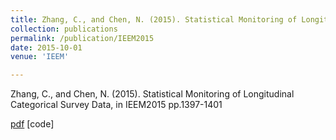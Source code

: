 ```yaml
---
title: Zhang, C., and Chen, N. (2015). Statistical Monitoring of Longitudinal Categorical Survey Data
collection: publications
permalink: /publication/IEEM2015
date: 2015-10-01
venue: 'IEEM'

---
```


Zhang, C., and Chen, N. (2015). Statistical Monitoring of Longitudinal Categorical Survey Data, in IEEM2015 pp.1397-1401

[pdf](http://thuie-isda.github.io/files/chen2015.pdf)   [code]
